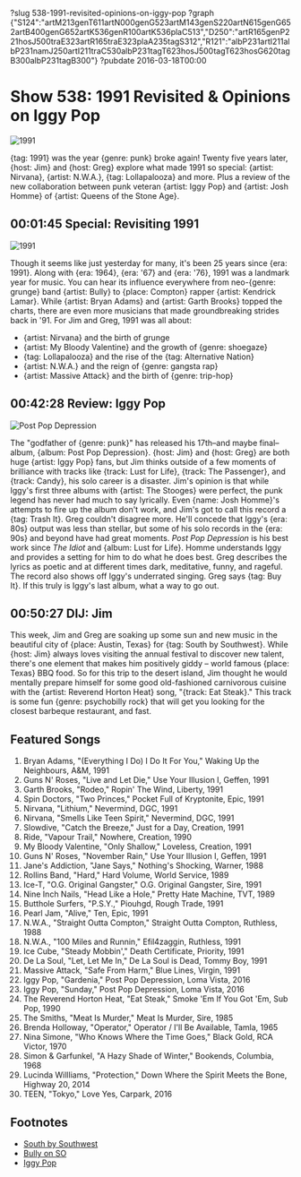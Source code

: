 ?slug 538-1991-revisited-opinions-on-iggy-pop
?graph {"S124":"artM213genT611artN000genG523artM143genS220artN615genG652artB400genG652artK536genR100artK536plaC513","D250":"artR165genP221hosJ500traE323artR165traE323plaA235tagS312","R121":"albP231artI211albP231namJ250artI211traC530albP231tagT623hosJ500tagT623hosG620tagB300albP231tagB300"}
?pubdate 2016-03-18T00:00

# Show 538: 1991 Revisited & Opinions on Iggy Pop
![1991](http://static.soundopinions.org/images/2011/1991.jpg)

{tag: 1991} was the year {genre: punk} broke again! Twenty five years later, {host: Jim} and {host: Greg} explore what made 1991 so special: {artist: Nirvana}, {artist: N.W.A.}, {tag: Lollapalooza} and more. Plus a review of the new collaboration between punk veteran {artist: Iggy Pop} and {artist: Josh Homme} of {artist: Queens of the Stone Age}.


## 00:01:45 Special: Revisiting 1991
![1991](http://static.soundopinions.org/images/2016/1991albums.jpg)

Though it seems like just yesterday for many, it's been 25 years since {era: 1991}. Along with {era: 1964}, {era: '67} and {era: '76}, 1991 was a landmark year for music. You can hear its influence everywhere from neo-{genre: grunge} band {artist: Bully} to {place: Compton} rapper {artist: Kendrick Lamar}. While {artist: Bryan Adams} and {artist: Garth Brooks} topped the charts, there are even more musicians that made groundbreaking strides back in '91. For Jim and Greg, 1991 was all about:

- {artist: Nirvana} and the birth of grunge
- {artist: My Bloody Valentine} and the growth of {genre: shoegaze}
- {tag: Lollapalooza} and the rise of the {tag: Alternative Nation}
- {artist: N.W.A.} and the reign of {genre: gangsta rap}
- {artist: Massive Attack} and the birth of {genre: trip-hop}


## 00:42:28 Review: Iggy Pop
![Post Pop Depression](http://is3.mzstatic.com/image/thumb/Music49/v4/f8/b7/23/f8b7238d-0f43-6c4c-ce10-1544fb00021a/source/600x600bb.jpg "13622/1074544499")

The "godfather of {genre: punk}" has released his 17th–and maybe final– album, {album: Post Pop Depression}. {host: Jim} and {host: Greg} are both huge {artist: Iggy Pop} fans, but Jim thinks outside of a few moments of brilliance with tracks like {track: Lust for Life}, {track: The Passenger}, and {track: Candy}, his solo career is a disaster. Jim's opinion is that while Iggy's first three albums with {artist: The Stooges} were perfect, the punk legend has never had much to say lyrically. Even {name: Josh Homme}'s attempts to fire up the album don't work, and Jim's got to call this record a {tag: Trash It}. Greg couldn't disagree more. He'll concede that Iggy's {era: 80s} output was less than stellar, but some of his solo records in the {era: 90s} and beyond have had great moments. *Post Pop Depression* is his best work since *The Idiot* and {album: Lust for Life}. Homme understands Iggy and provides a setting for him to do what he does best. Greg describes the lyrics as poetic and at different times dark, meditative, funny, and rageful. The record also shows off Iggy's underrated singing. Greg says {tag: Buy It}. If this truly is Iggy's last album, what a way to go out. 

## 00:50:27 DIJ: Jim

This week, Jim and Greg are soaking up some sun and new music in the beautiful city of {place: Austin, Texas} for {tag: South by Southwest}. While {host: Jim} always loves visiting the annual festival to discover new talent, there's one element that makes him positively giddy – world famous {place: Texas} BBQ food. So for this trip to the desert island, Jim thought he would mentally prepare himself for some good old-fashioned carnivorous cuisine with the {artist: Reverend Horton Heat} song, "{track: Eat Steak}." This track is some fun {genre: psychobilly rock} that will get you looking for the closest barbeque restaurant, and fast.


## Featured Songs
    
1. Bryan Adams, "(Everything I Do) I Do It For You," Waking Up the Neighbours, A&M, 1991
1. Guns N' Roses, "Live and Let Die," Use Your Illusion I, Geffen, 1991
1. Garth Brooks, "Rodeo," Ropin' The Wind, Liberty, 1991
1. Spin Doctors, "Two Princes," Pocket Full of Kryptonite, Epic, 1991
1. Nirvana, "Lithium," Nevermind, DGC, 1991 
1. Nirvana, "Smells Like Teen Spirit," Nevermind, DGC, 1991
1. Slowdive, "Catch the Breeze," Just for a Day, Creation, 1991 
1. Ride, "Vapour Trail," Nowhere, Creation, 1990 
1. My Bloody Valentine, "Only Shallow," Loveless, Creation, 1991
1. Guns N' Roses, "November Rain," Use Your Illusion I, Geffen, 1991
1. Jane's Addiction, "Jane Says," Nothing's Shocking, Warner, 1988 
1. Rollins Band, "Hard," Hard Volume, World Service, 1989 
1. Ice-T, "O.G. Original Gangster," O.G. Original Gangster, Sire, 1991
1. Nine Inch Nails, "Head Like a Hole," Pretty Hate Machine, TVT, 1989
1. Butthole Surfers, "P.S.Y.," Piouhgd, Rough Trade, 1991
1. Pearl Jam, "Alive," Ten, Epic, 1991
1. N.W.A., "Straight Outta Compton," Straight Outta Compton, Ruthless, 1988 
1. N.W.A., "100 Miles and Runnin," Efil4zaggin, Ruthless, 1991
1. Ice Cube, "Steady Mobbin'," Death Certificate, Priority, 1991 
1. De La Soul, "Let, Let Me In," De La Soul is Dead, Tommy Boy, 1991
1. Massive Attack, "Safe From Harm," Blue Lines, Virgin, 1991
1. Iggy Pop, "Gardenia," Post Pop Depression, Loma Vista, 2016
1. Iggy Pop, "Sunday," Post Pop Depression, Loma Vista, 2016
1. The Reverend Horton Heat, "Eat Steak," Smoke 'Em If You Got 'Em, Sub Pop, 1990
1. The Smiths, "Meat Is Murder," Meat Is Murder, Sire, 1985
1. Brenda Holloway, "Operator," Operator / I'll Be Available, Tamla, 1965
1. Nina Simone, "Who Knows Where the Time Goes," Black Gold, RCA Victor, 1970
1. Simon & Garfunkel, "A Hazy Shade of Winter," Bookends, Columbia, 1968
1. Lucinda Willliams, "Protection," Down Where the Spirit Meets the Bone, Highway 20, 2014
1. TEEN, "Tokyo," Love Yes, Carpark, 2016



## Footnotes
- [South by Southwest](http://www.sxsw.com/)
- [Bully on SO](/show/510/#bully)
- [Iggy Pop](http://iggypop.com/)
